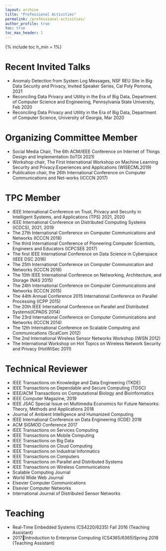 ```yaml
---
layout: archive
title: "Professional Activities"
permalink: /professional-activities/
author_profile: true
toc: true
toc_max_header: 1
---
```

{% include toc h_min = 1%}
<br />
# Recent Invited Talks
* Anomaly Detection from System Log Messages, NSF REU Site in Big Data Security and Privacy, Invited Speaker Series, Cal Poly Pomona, 2021
* Reconciling Data Privacy and Utility in the Era of Big Data, Department of Computer Science and Engineering, Pennsylvania State University, Feb 2020
* Reconciling Data Privacy and Utility in the Era of Big Data, Department of Computer Science, University of Georgia, Mar 2020

# Organizing Committee Member
* Social Media Chair, The 6th ACM/IEEE Conference on Internet of Things Design and Implementation (IoTDI 2021)
* Workshop chair, The First International Workshop on Machine Learning Security and Privacy:Experiences and Applications (WISECML2019)
* Publication chair, the 26th International Conference on Computer Communications and Net-works (ICCCN 2017)

# TPC Member
* IEEE International Conference on Trust, Privacy and Security in Intelligent Systems, and Applications (TPS) 2021, 2020 
* IEEE International Conference on Distributed Computing Systems (ICDCS), 2021, 2019 
* The 27th International Conference on Computer Communications and Networks (ICCCN 2018) 
* The third International Conference of Pioneering Computer Scientists, Engineers and Educators (ICPCSEE 2017)
* The first IEEE International Conference on Data Science in Cyberspace (IEEE DSC 2016)
* The 25th International Conference on Computer Communication and Networks (ICCCN 2016)
* The 10th IEEE International Conference on Networking, Architecture, and Storage (NAS 2015)
* The 24th International Conference on Computer Communications and Networks (ICCCN 2015)
* The 44th Annual Conference 2015 International Conference on Parallel Processing (ICPP 2015)
* The 20th IEEE International Conference on Parallel and Distributed Systems(ICPADS 2014)
* The 23rd International Conference on Computer Communications and Networks (ICCCN 2014)
* The 12th International Conference on Scalable Computing and Communications (ScalCom 2012)
* The 2nd International Wireless Sensor Networks Workshop (IWSN 2012)
* The International Workshop on Hot Topics on Wireless Network Security and Privacy (HotWiSec 2011)

# Technical Reviewer
* IEEE Transactions on Knowledge and Data Engineering (TKDE)
* IEEE Transactions on Dependable and Secure Computing (TDSC)
* IEEE/ACM Transactions on Computational Biology and Bioinformatics
* IEEE Computer Magazine, 2019
* IEEE JSAC Special Issue on Multimedia Economics for Future Networks: Theory, Methods and Applications 2018
* Journal of Ambient Intelligence and Humanized Computing
* IEEE International Conference on Data Engineering (ICDE) 2018
* ACM SIGMOD Conference 2017
* IEEE Transactions on Services Computing 
* IEEE Transactions on Mobile Computing
* IEEE Transactions on Big Data
* IEEE Transactions on Cloud Computing
* IEEE Transactions on Industrial Informatics
* IEEE Transactions on Computers
* IEEE Transactions on Parallel and Distributed Systems
* IEEE Transactions on Wireless Communications
* Scalable Computing Journal
* World Wide Web Journal
* Elsevier Computer Communications
* Elsevier Computer Networks
* International Journal of Distributed Sensor Networks

# Teaching
* Real-Time Embedded Systems (CS4220/6235) Fall 2016 (Teaching Assistant)
* 2017Introduction to Enterprise Computing (CS4365/6365)Spring 2018 (Teaching Assistant)